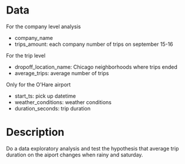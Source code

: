 # Data

For the company level analysis
* company_name
* trips_amount: each company number of trips on september 15-16

For the trip level
* dropoff_location_name: Chicago neighborhoods where trips ended
* average_trips: average number of trips

Only for the O'Hare airport
* start_ts: pick up datetime
* weather_conditions: weather conditions
* duration_seconds: trip duration

# Description

Do a data exploratory analysis and test the hypothesis that average trip duration on the aiport changes when rainy and saturday.
